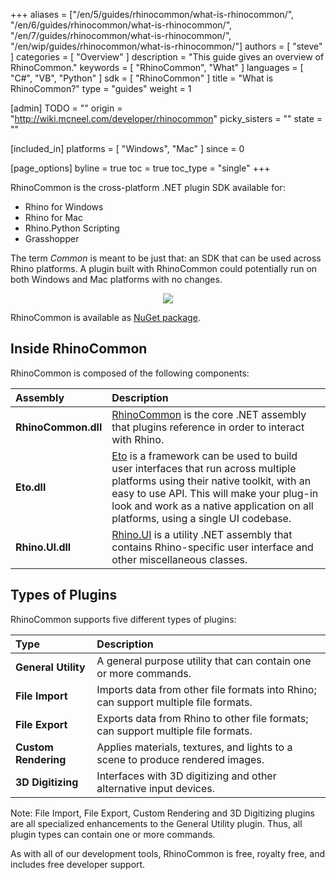 +++
aliases = ["/en/5/guides/rhinocommon/what-is-rhinocommon/", "/en/6/guides/rhinocommon/what-is-rhinocommon/", "/en/7/guides/rhinocommon/what-is-rhinocommon/", "/en/wip/guides/rhinocommon/what-is-rhinocommon/"]
authors = [ "steve" ]
categories = [ "Overview" ]
description = "This guide gives an overview of RhinoCommon."
keywords = [ "RhinoCommon", "What" ]
languages = [ "C#", "VB", "Python" ]
sdk = [ "RhinoCommon" ]
title = "What is RhinoCommon?"
type = "guides"
weight = 1

[admin]
TODO = ""
origin = "http://wiki.mcneel.com/developer/rhinocommon"
picky_sisters = ""
state = ""

[included_in]
platforms = [ "Windows", "Mac" ]
since = 0

[page_options]
byline = true
toc = true
toc_type = "single"
+++


RhinoCommon is the cross-platform .NET plugin SDK available for:

- Rhino for Windows
- Rhino for Mac
- Rhino.Python Scripting
- Grasshopper

The term _Common_ is meant to be just that: an SDK that can be used across Rhino platforms. A plugin built with RhinoCommon could potentially run on both Windows and Mac platforms with no changes.

<div align="center">
  <img src="/images/rhinocommon-one-binary-two-platforms.png">
</div>

RhinoCommon is available as [NuGet package](https://www.nuget.org/packages/rhinocommon).

## Inside RhinoCommon

RhinoCommon is composed of the following components:

| Assembly       | Description                                                  |
| :-------------- | :----------------------------------------------------------- |
| **RhinoCommon.dll** | [RhinoCommon](https://developer.rhino3d.com/api/rhinocommon/html/R_Project_RhinoCommon.htm?version=8.x) is the core .NET assembly that plugins reference in order to interact with Rhino. |
| **Eto.dll**         | [Eto](https://github.com/picoe/Eto) is a framework can be used to build user interfaces that run across multiple platforms using their native toolkit, with an easy to use API. This will make your plug-in look and work as a native application on all platforms, using a single UI codebase. |
| **Rhino.UI.dll**    | [Rhino.UI](https://developer.rhino3d.com/api/rhinocommon/rhino.ui) is a utility .NET assembly that contains Rhino-specific user interface and other miscellaneous classes. |

## Types of Plugins

RhinoCommon supports five different types of plugins:

| Type                 | Description                                                  |
|:-------------------- |:------------------------------------------------------------ |
| **General Utility**  | A general purpose utility that can contain one or more commands. |
| **File Import**      | Imports data from other file formats into Rhino; can support multiple file formats. |
| **File Export**      | Exports data from Rhino to other file formats; can support multiple file formats. |
| **Custom Rendering** | Applies materials, textures, and lights to a scene to produce rendered images. |
| **3D Digitizing**    | Interfaces with 3D digitizing and other alternative input devices. |

Note: File Import, File Export, Custom Rendering and 3D Digitizing plugins are all specialized enhancements to the General Utility plugin. Thus, all plugin types can contain one or more commands.

As with all of our development tools, RhinoCommon is free, royalty free, and includes free developer support.
